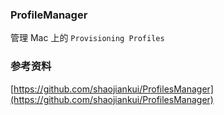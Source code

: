 ### ProfileManager

管理 Mac 上的 `Provisioning Profiles`



### 参考资料

[https://github.com/shaojiankui/ProfilesManager](https://github.com/shaojiankui/ProfilesManager)

